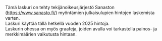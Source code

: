 Tämä laskuri on tehty tekijänoikeusjärjestö Sanaston (https://www.sanasto.fi/) myöntämien julkaisulupien hintojen laskemista varten.<br>
Laskuri käyttää tällä hetkellä vuoden 2025 hintoja.<br>
Laskurin ohessa on myös graafeja, joiden avulla voi tarkastella painos- ja merkkimäärien vaikutusta hintaan.
